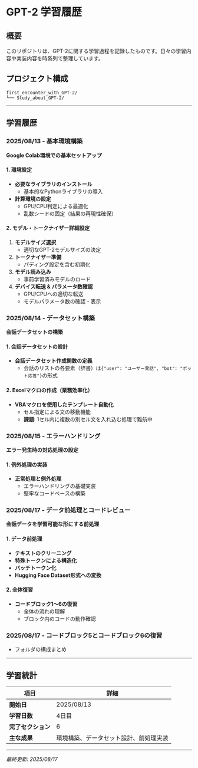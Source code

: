 # GPT-2 学習履歴

## 概要
このリポジトリは、GPT-2に関する学習過程を記録したものです。日々の学習内容や実装内容を時系列で整理しています。

## プロジェクト構成
```
first_encounter_with_GPT-2/
└── Study_about_GPT-2/
```

---

## 学習履歴

### 2025/08/13 - 基本環境構築
**Google Colab環境での基本セットアップ**

#### 1. 環境設定
- **必要なライブラリのインストール**
  - 基本的なPythonライブラリの導入
- **計算環境の設定**
  - GPU/CPU判定による最適化
  - 乱数シードの固定（結果の再現性確保）

#### 2. モデル・トークナイザー詳細設定
1. **モデルサイズ選択**
   - 適切なGPT-2モデルサイズの決定
2. **トークナイザー準備** 
   - パディング設定を含む初期化
3. **モデル読み込み**
   - 事前学習済みモデルのロード
4. **デバイス転送 & パラメータ数確認**
   - GPU/CPUへの適切な転送
   - モデルパラメータ数の確認・表示

### 2025/08/14 - データセット構築
**会話データセットの構築**

#### 1. 会話データセットの設計
- **会話データセット作成関数の定義**
  - 会話のリストの各要素（辞書）は`{"user": "ユーザー発話", "bot": "ボット応答"}`の形式

#### 2. Excelマクロの作成（業務効率化）
- **VBAマクロを使用したテンプレート自動化**
  - セル指定による文の移動機能
  - **課題**: 1セル内に複数の別セル文を入れ込む処理で難航中

### 2025/08/15 - エラーハンドリング
**エラー発生時の対応処理の設定**

#### 1. 例外処理の実装
- **正常処理と例外処理**
  - エラーハンドリングの基礎実装
  - 堅牢なコードベースの構築

### 2025/08/17 - データ前処理とコードレビュー
**会話データを学習可能な形にする前処理**

#### 1. データ前処理
- **テキストのクリーニング**
- **特殊トークンによる構造化**
- **バッチトークン化**
- **Hugging Face Dataset形式への変換**

#### 2. 全体復習
- **コードブロック1〜6の復習**
  - 全体の流れの理解
  - ブロック内のコードの動作確認

### 2025/08/17 - コードブロック5とコードブロック6の復習


  - フォルダの構成まとめ

---

## 学習統計
| 項目 | 詳細 |
|------|------|
| **開始日** | 2025/08/13 |
| **学習日数** | 4日目 |
| **完了セクション** | 6 |
| **主な成果** | 環境構築、データセット設計、前処理実装 |

---

*最終更新: 2025/08/17*